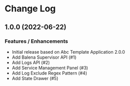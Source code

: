 # Change Log

## 1.0.0 (2022-06-22)

### Features / Enhancements

- Initial release based on Abc Template Application 2.0.0
- Add Balena Supervisor API (#1)
- Add Logs API (#2)
- Add Service Management Panel (#3)
- Add Log Exclude Regex Pattern (#4)
- Add State Drawer (#5)
